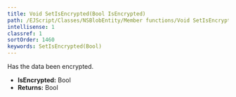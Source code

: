 ```yaml
---
title: Void SetIsEncrypted(Bool IsEncrypted)
path: /EJScript/Classes/NSBlobEntity/Member functions/Void SetIsEncrypted(Bool p_0)
intellisense: 1
classref: 1
sortOrder: 1460
keywords: SetIsEncrypted(Bool)
---
```



Has the data been encrypted.



* **IsEncrypted:** Bool
* **Returns:** Bool


